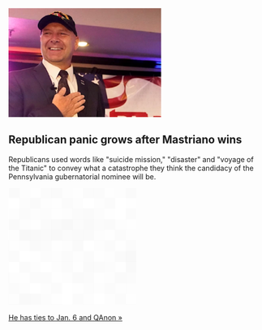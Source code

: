 
![Republican panic grows after Mastriano wins](./20220519181403.png)
## Republican panic grows after Mastriano wins

Republicans used words like "suicide mission," "disaster" and "voyage of the Titanic" to convey what a catastrophe they think the candidacy of the Pennsylvania gubernatorial nominee will be.

![pic](../square_bg.png)

[He has ties to Jan. 6 and QAnon »](https://www.yahoo.com/news/republican-panic-grows-mastriano-wins-124713550.html)
